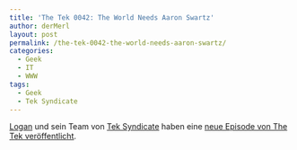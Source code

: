 ```yaml
---
title: 'The Tek 0042: The World Needs Aaron Swartz'
author: derMerl
layout: post
permalink: /the-tek-0042-the-world-needs-aaron-swartz/
categories:
  - Geek
  - IT
  - WWW
tags:
  - Geek
  - Tek Syndicate
---
```

<a href="https://plus.google.com/110286470877990735966/posts" target="_blank">Logan</a> und sein Team von <a title="Tek Syndicate" href="http://teksyndicate.com/" target="_blank">Tek Syndicate</a> haben eine <a title="The Tek 0042" href="http://youtu.be/Diy-Wl2oxbo" target="_blank">neue Episode von The Tek veröffentlicht</a>.